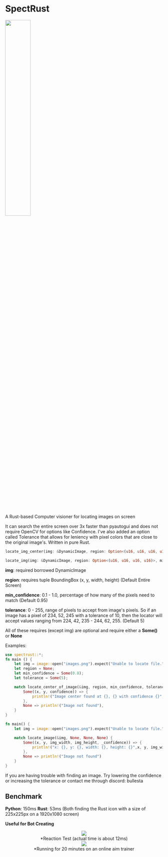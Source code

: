 # SpectRust
<div align="left">
    <a href="https://i.ibb.co/FKvjWRF/spectrust-logo.png">
        <img class="logo" src="https://i.ibb.co/FKvjWRF/spectrust-logo.png" width="40%" height="40%">
    </a>
</div>

A Rust-based Computer visioner for locating images on screen

It can search the entire screen over 3x faster than pyautogui and does not require OpenCV for options like Confidence. I've also added an option called Tolerance that allows for leniency with pixel colors that are close to the original image's. Written in pure Rust.
```rust
locate_img_center(img: &DynamicImage, region: Option<(u16, u16, u16, u16)>, min_confidence: Option<f32>, tolerance: Option<u8>) -> Option<(u32, u32, f32)>)
```
```rust
locate_img(img: &DynamicImage, region: Option<(u16, u16, u16, u16)>, min_confidence: Option<f32>, tolerance: Option<u8>) 
```
**img**: required borrowed DynamicImage

**region**: requires tuple BoundingBox (x, y, width, height) (Default Entire Screen)

**min_confidence**: 0.1 - 1.0, percentage of how many of the pixels need to match (Default 0.95)

**tolerance**: 0 - 255, range of pixels to accept from image's pixels. So if an image has a pixel of 234, 52, 245 with a tolerance of 10, then the locator will accept values ranging from 224, 42, 235 - 244, 62, 255. (Default 5)


All of these requires (except img) are optional and require either a **Some()** or **None**

Examples:
```rust
use spectrust::*;
fn main () {
    let img = image::open("images.png").expect("Unable to locate file.");
    let region = None;
    let min_confidence = Some(0.8);
    let tolerance = Some(5);

    match locate_center_of_image(&img, region, min_confidence, tolerance) {
        Some((x, y, confidence)) => {
            println!("Image center found at {}, {} with confidence {}", x, y, confidence);
        },
        None => println!("Image not found"),
    }
}
```
```rust
fn main() {
    let img = image::open("images.png").expect("Unable to locate file.");

    match locate_image(&img, None, None, None) {
        Some((x, y, img_width, img_height, _confidence)) => {
            println!("x: {}, y: {}, width: {}, height: {}",x, y, img_width, img_height)
        },
        None => println!("Image not found")
    }
}
```
If you are having trouble with finding an image. Try lowering the confidence or increasing the tolerance or contact me through discord: bullesta

Benchmark
--------
**Python**: 150ms
**Rust**: 53ms
(Both finding the Rust icon with a size of 225x225px on a 1920x1080 screen)

**Useful for Bot Creating**
<div align="center">
    <div>
    <a href="https://s11.gifyu.com/images/SWCfO.gif">
        <img src="https://s11.gifyu.com/images/SWCfO.gif">
    </a>
    <div>
        *Reaction Test (actual time is about 12ms)
    </div>
    <div>
    <a href="https://i.ibb.co/5hndWVg/Clicker-Game-REsults.png">
      <img src="https://i.ibb.co/5hndWVg/Clicker-Game-REsults.png">
    </a>
    </div>
    <div>
        *Running for 20 minutes on an online aim trainer
    </div>
</div>
